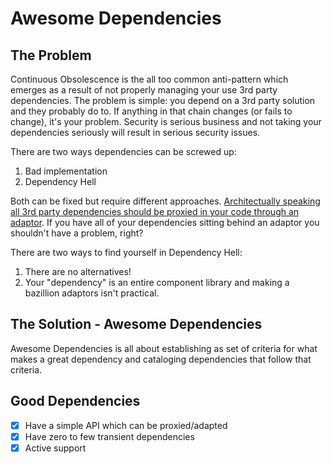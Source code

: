# Awesome Dependencies

## The Problem
Continuous Obsolescence is the all too common anti-pattern which emerges as a result of not properly managing your use 3rd party dependencies. The problem is simple: you depend on a 3rd party solution and they probably do to. If anything in that chain changes (or fails to change), it's your problem. Security is serious business and not taking your dependencies seriously will result in serious security issues.

There are two ways dependencies can be screwed up: 

1. Bad implementation
2. Dependency Hell

Both can be fixed but require different approaches. [Architectually speaking all 3rd party dependencies should be proxied in your code through an adaptor](https://blog.cleancoder.com/uncle-bob/2012/08/13/the-clean-architecture.html). If you have all of your dependencies sitting behind an adaptor you shouldn't have a problem, right? 

There are two ways to find yourself in Dependency Hell:

1. There are no alternatives!
2. Your "dependency" is an entire component library and making a bazillion adaptors isn't practical. 

## The Solution - Awesome Dependencies
Awesome Dependencies is all about establishing as set of criteria for what makes a great dependency and cataloging dependencies that follow that criteria.

## Good Dependencies
- [x] Have a simple API which can be proxied/adapted
- [x] Have zero to few transient dependencies
- [x] Active support  

